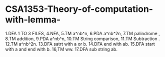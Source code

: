 # CSA1353-Theory-of-computation-with-lemma-
1.DFA 1 TO 3 FILES,
4.NFA,
5.TM a^nb^n,
6.PDA a^nb^2n,
7.TM palindrome ,
8.TM addition,
9.PDA a^nb^n,
10.TM String comparison,
11.TM Subtraction .
12.TM a^nb^2n.
13.DFA  satrt with a or b.
14.DFA end with ab.
15.DFA start with a and end with b.
16,TM ww.
17.DFA sub string ab.
